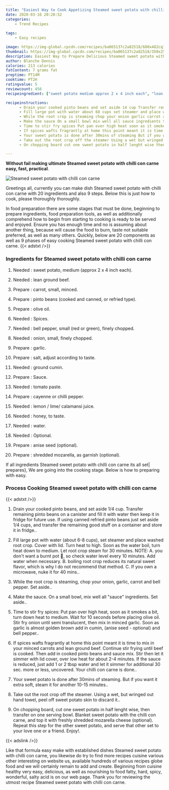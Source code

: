 ```yaml
---
title: "Easiest Way to Cook Appetizing Steamed sweet potato with chilli con carne"
date: 2020-03-16 20:28:52
categories:
    - Trend Recipes
    
tags:
    - Easy recipes

image: https://img-global.cpcdn.com/recipes/ba065137c2a82518/680x482cq70/steamed-sweet-potato-with-chilli-con-carne-recipe-main-photo.jpg
thumbnail: https://img-global.cpcdn.com/recipes/ba065137c2a82518/350x250cq70/steamed-sweet-potato-with-chilli-con-carne-recipe-main-photo.jpg
description: Easiest Way to Prepare Delicious Steamed sweet potato with chilli con carne with 20 ingredients and 9 stages of easy cooking.
author: Blanche Dennis
calories: 213 calories
fatContent: 7 grams fat
preptime: PT14M
cooktime: PT2H
ratingvalue: 5
reviewcount: 456
recipeingredient: ["sweet potato medium approx 2 x 4 inch each", "lean ground beef", "carrot small minced", "pinto beans cooked and canned or refried type", "olive oil", "Spices", "bell pepper small red or green finely chopped", "onion small finely chopped", "garlic", "salt adjust according to taste", "ground cumin", "Sauce", "tomato paste", "cayenne or chilli pepper", "lemon  lime calamansi juice", "honey to taste", "water", "Optional", "anise seed optional", "shredded mozarella as garnish optional"]

recipeinstructions: 
      - Drain your cooked pinto beans and set aside 14 cup Transfer remaining pinto beans on a canister and fill it with water then keep it in fridge for future use If using canned refried pinto beans just set aside 14 cups and transfer the remaining good stuff on a container and store it in fridge 
      - Fill large pot with water about 68 cups set steamer and place washed root crop Cover with lid Turn heat to high Soon as the water boil turn heat down to medium Let root crop steam for 30 minutes NOTE A you dont want a burnt pot  so check water level every 10 minutes Add water when necessary B boiling root crop reduces its natural sweet flavor which is why I do not recommend that method C If you own a microwave nuke it for 40 mins 
      - While the root crop is steaming chop your onion garlic carrot and bell pepper Set aside 
      - Make the sauce On a small bowl mix well all sauce ingredients Set aside 
      - Time to stir fry spices Put pan over high heat soon as it smokes a bit turn down heat to medium Wait for 10 seconds before placing olive oil Stir fry onion until semi translucent then mix in minced garlic Soon as garlic is almost golden brown add in cumin anise seed  optional and bell pepper 
      - If spices wafts fragrantly at home this point meant it is time to mix in your minced carrots and lean ground beef Continue stir frying until beef is cooked Then add in cooked pinto beans and sauce mix Stir then let it simmer with lid cover over low heat for about 24 minutes If the sauce is reduced just add 1 or 2 tbsp water and let it simmer for additional 30 sec more or less uncovered Your chilli con carne is done 
      - Your sweet potato is done after 30mins of steaming But if you want it extra soft steam it for another 1015 minutes 
      - Take out the root crop off the steamer Using a wet but wringed out hand towel peel off sweet potato skin to discard it 
      - On chopping board cut one sweet potato in half lenght wise then transfer on one serving bowl Blanket sweet potato with the chilli con carne and top it with freshly shredded mozarella cheese optional Repeat this step for the other sweet potato and serve that other set to your love one or a friend Enjoy

---
```




**Without fail making ultimate Steamed sweet potato with chilli con carne easy, fast, practical**. 


![Steamed sweet potato with chilli con carne](https://img-global.cpcdn.com/recipes/ba065137c2a82518/680x482cq70/steamed-sweet-potato-with-chilli-con-carne-recipe-main-photo.jpg "Steamed sweet potato with chilli con carne")




Greetings all, currently you can make dish Steamed sweet potato with chilli con carne with 20 ingredients and also 9 steps. Below this is just how to cook, please thoroughly thoroughly.

In food preparation there are some stages that must be done, beginning to prepare ingredients, food preparation tools, as well as additionally comprehend how to begin from starting to cooking is ready to be served and enjoyed. Ensure you has enough time and no is assuming about another thing, because will cause the food to burn, taste not suitable preferred, as well as many others. Quickly, below are 20 components as well as 9 phases of easy cooking Steamed sweet potato with chilli con carne.
{{< adstxt />}}

### Ingredients for Steamed sweet potato with chilli con carne


1. Needed  : sweet potato, medium (approx 2 x 4 inch each).

1. Needed  : lean ground beef.

1. Prepare  : carrot, small, minced.

1. Prepare  : pinto beans (cooked and canned, or refried type).

1. Prepare  : olive oil.

1. Needed  : Spices.

1. Needed  : bell pepper, small (red or green), finely chopped.

1. Needed  : onion, small, finely chopped.

1. Prepare  : garlic.

1. Prepare  : salt, adjust according to taste.

1. Needed  : ground cumin.

1. Prepare  : Sauce.

1. Needed  : tomato paste.

1. Prepare  : cayenne or chilli pepper.

1. Needed  : lemon / lime/ calamansi juice.

1. Needed  : honey, to taste.

1. Needed  : water.

1. Needed  : Optional.

1. Prepare  : anise seed (optional).

1. Prepare  : shredded mozarella, as garnish (optional).



If all ingredients Steamed sweet potato with chilli con carne its all set| prepares}, We are going into the cooking stage. Below is how to preparing with easy.

### Process Cooking Steamed sweet potato with chilli con carne

{{< adstxt />}}


1. Drain your cooked pinto beans, and set aside 1/4 cup. Transfer remaining pinto beans on a canister and fill it with water then keep it in fridge for future use. If using canned refried pinto beans just set aside 1/4 cups, and transfer the remaining good stuff on a container and store it in fridge..



1. Fill large pot with water (about 6-8 cups), set steamer and place washed root crop. Cover with lid. Turn heat to high. Soon as the water boil, turn heat down to medium. Let root crop steam for 30 minutes. NOTE: A. you don&#39;t want a burnt pot 🤭, so check water level every 10 minutes. Add water when necessary. B. boiling root crop reduces its natural sweet flavor, which is why I do not recommend that method. C. If you own a microwave, nuke it for 40 mins..



1. While the root crop is steaming, chop your onion, garlic, carrot and bell pepper. Set aside..



1. Make the sauce. On a small bowl, mix well all &#34;sauce&#34; ingredients. Set aside..



1. Time to stir fry spices: Put pan over high heat, soon as it smokes a bit, turn down heat to medium. Wait for 10 seconds before placing olive oil. Stir fry onion until semi translucent, then mix in minced garlic. Soon as garlic is almost golden brown add in cumin, (anise seed - optional) and bell pepper..



1. If spices wafts fragrantly at home this point meant it is time to mix in your minced carrots and lean ground beef. Continue stir frying until beef is cooked. Then add in cooked pinto beans and sauce mix. Stir then let it simmer with lid cover, over low heat for about 2-4 minutes. If the sauce is reduced, just add 1 or 2 tbsp water and let it simmer for additional 30 sec. more or less, uncovered. Your chilli con carne is done..



1. Your sweet potato is done after 30mins of steaming. But if you want it extra soft, steam it for another 10-15 minutes..



1. Take out the root crop off the steamer. Using a wet, but wringed out hand towel, peel off sweet potato skin to discard it..



1. On chopping board, cut one sweet potato in half lenght wise, then transfer on one serving bowl. Blanket sweet potato with the chilli con carne, and top it with freshly shredded mozarella cheese (optional). Repeat this step for the other sweet potato, and serve that other set to your love one or a friend. Enjoy!.





{{< adslink />}}

Like that formula easy make with established dishes Steamed sweet potato with chilli con carne, you likewise do try to find more recipes cuisine various other interesting on website us, available hundreds of various recipes globe food and we will certainly remain to add and create. Beginning from cuisine healthy very easy, delicious, as well as nourishing to food fatty, hard, spicy, wonderful, salty acid is on our web page. Thank you for reviewing the utmost recipe Steamed sweet potato with chilli con carne.
